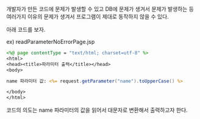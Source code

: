 개발자가 만든 코드에 문제가 발생할 수 있고 DB에 문제가 생겨서 문제가 발생하는 등 여러가지 이유의 문제가 생겨서 프로그램이 제대로 동작하지 않을 수 있다. 

아래 코드를 보자. 

ex) readParameterNoErrorPage.jsp 

``` jsp 
<%@ page contentType = "text/html; charset=utf-8" %>
<html>
<head><title>파라미터 출력</title></head>
<body>

name 파라미터 값: <%= request.getParameter("name").toUpperCase() %>

</body>
</html>
```

코드의 의도는 name 파라미터의 값을 읽어서 대문자로 변환해서 출력하고자 한다.  
